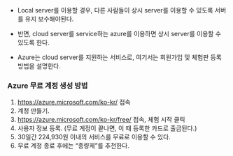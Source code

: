 * Local server를 이용할 경우, 다른 사람들이 상시 server를 이용할 수 있도록 서버를 유지 보수해야된다.

* 반면, cloud server를 service하는 azure를 이용하면 상시 server를 이용할 수 있도록 한다.

* Azure는 cloud server를 지원하는 서비스로, 여기서는 회원가입 및 체험판 등록 방법을 설명한다.

### Azure 무료 계정 생성 방법
1. https://azure.microsoft.com/ko-kr/ 접속
2. 계정 만들기.
3. https://azure.microsoft.com/ko-kr/free/ 접속, 체험 시작 클릭
4. 사용자 정보 등록. (무료 계정이 끝나면, 이 때 등록한 카드로 출금된다.)
5. 30일간 224,930원 이내의 서비스를 무료로 이용할 수 있다.
6. 무료 계정 종료 후에는 “종량제”를 추천한다.
